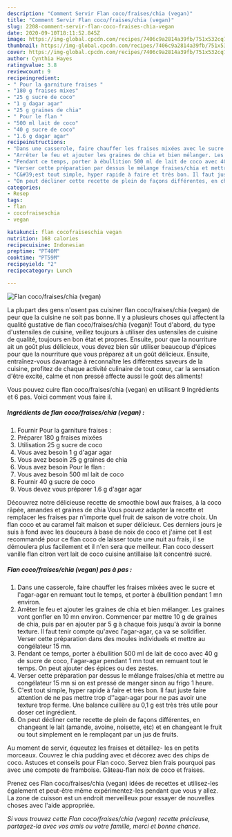 ```yaml
---
description: "Comment Servir Flan coco/fraises/chia (vegan)"
title: "Comment Servir Flan coco/fraises/chia (vegan)"
slug: 2208-comment-servir-flan-coco-fraises-chia-vegan
date: 2020-09-10T18:11:52.845Z
image: https://img-global.cpcdn.com/recipes/7406c9a2814a39fb/751x532cq70/flan-cocofraiseschia-vegan-photo-principale-de-la-recette.jpg
thumbnail: https://img-global.cpcdn.com/recipes/7406c9a2814a39fb/751x532cq70/flan-cocofraiseschia-vegan-photo-principale-de-la-recette.jpg
cover: https://img-global.cpcdn.com/recipes/7406c9a2814a39fb/751x532cq70/flan-cocofraiseschia-vegan-photo-principale-de-la-recette.jpg
author: Cynthia Hayes
ratingvalue: 3.8
reviewcount: 9
recipeingredient:
- " Pour la garniture fraises "
- "180 g fraises mixes"
- "25 g sucre de coco"
- "1 g dagar agar"
- "25 g graines de chia"
- " Pour le flan "
- "500 ml lait de coco"
- "40 g sucre de coco"
- "1.6 g dagar agar"
recipeinstructions:
- "Dans une casserole, faire chauffer les fraises mixées avec le sucre et l&#39;agar-agar en remuant tout le temps, et porter à ébullition pendant 1 mn environ."
- "Arrêter le feu et ajouter les graines de chia et bien mélanger. Les graines vont gonfler en 10 mn environ. Commencer par mettre 10 g de graines de chia, puis par en ajouter par 5 g à chaque fois jusqu&#39;à avoir la bonne texture. Il faut tenir compte qu&#39;avec l&#39;agar-agar, ça va se solidifier. Verser cette préparation dans des moules individuels et mettre au congélateur 15 mn."
- "Pendant ce temps, porter à ébullition 500 ml de lait de coco avec 40 g de sucre de coco, l&#39;agar-agar pendant 1 mn tout en remuant tout le temps. On peut ajouter des épices ou des zestes."
- "Verser cette préparation par dessus le mélange fraises/chia et mettre au congélateur 15 mn si on est pressé de manger sinon au frigo 1 heure."
- "C&#39;est tout simple, hyper rapide à faire et très bon. Il faut juste faire attention de ne pas mettre trop d&#39;&#39;agar-agar pour ne pas avoir une texture trop ferme. Une balance cuillère au 0,1 g est très très utile pour doser cet ingrédient."
- "On peut décliner cette recette de plein de façons différentes, en changeant le lait (amande, avoine, noisette, etc) et en changeant le fruit ou tout simplement en le remplaçant par un jus de fruits."
categories:
- Resep
tags:
- flan
- cocofraiseschia
- vegan

katakunci: flan cocofraiseschia vegan 
nutrition: 168 calories
recipecuisine: Indonesian
preptime: "PT40M"
cooktime: "PT59M"
recipeyield: "2"
recipecategory: Lunch

---
```



![Flan coco/fraises/chia (vegan)](https://img-global.cpcdn.com/recipes/7406c9a2814a39fb/751x532cq70/flan-cocofraiseschia-vegan-photo-principale-de-la-recette.jpg)

La plupart des gens n'osent pas cuisiner flan coco/fraises/chia (vegan) de peur que la cuisine ne soit pas bonne. Il y a plusieurs choses qui affectent la qualité gustative de flan coco/fraises/chia (vegan)! Tout d'abord, du type d'ustensiles de cuisine, veillez toujours à utiliser des ustensiles de cuisine de qualité, toujours en bon état et propres. Ensuite, pour que la nourriture ait un goût plus délicieux, vous devez bien sûr utiliser beaucoup d'épices pour que la nourriture que vous préparez ait un goût délicieux. Ensuite, entraînez-vous davantage à reconnaître les différentes saveurs de la cuisine, profitez de chaque activité culinaire de tout cœur, car la sensation d'être excité, calme et non pressé affecte aussi le goût des aliments!

<!--inarticleads1-->

Vous pouvez cuire flan coco/fraises/chia (vegan) en utilisant 9 Ingrédients et 6 pas. Voici comment vous faire il.

##### Ingrédients de flan coco/fraises/chia (vegan) :

1. Fournir  Pour la garniture fraises :
1. Préparer 180 g fraises mixées
1. Utilisation 25 g sucre de coco
1. Vous avez besoin 1 g d&#39;agar agar
1. Vous avez besoin 25 g graines de chia
1. Vous avez besoin  Pour le flan :
1. Vous avez besoin 500 ml lait de coco
1. Fournir 40 g sucre de coco
1. Vous devez vous préparer 1.6 g d&#39;agar agar


Découvrez notre délicieuse recette de smoothie bowl aux fraises, à la coco râpée, amandes et graines de chia Vous pouvez adapter la recette et remplacer les fraises par n&#39;importe quel fruit de saison de votre choix. Un flan coco et au caramel fait maison et super délicieux. Ces derniers jours je suis à fond avec les douceurs à base de noix de coco et j&#39;aime cet Il est recommandé pour ce flan coco de laisser toute une nuit au frais, il se démoulera plus facilement et il n&#39;en sera que meilleur. Flan coco dessert vanille flan citron vert lait de coco cuisine antillaise lait concentré sucré. 

<!--inarticleads2-->

##### Flan coco/fraises/chia (vegan) pas à pas :

1. Dans une casserole, faire chauffer les fraises mixées avec le sucre et l&#39;agar-agar en remuant tout le temps, et porter à ébullition pendant 1 mn environ.
1. Arrêter le feu et ajouter les graines de chia et bien mélanger. Les graines vont gonfler en 10 mn environ. Commencer par mettre 10 g de graines de chia, puis par en ajouter par 5 g à chaque fois jusqu&#39;à avoir la bonne texture. Il faut tenir compte qu&#39;avec l&#39;agar-agar, ça va se solidifier. Verser cette préparation dans des moules individuels et mettre au congélateur 15 mn.
1. Pendant ce temps, porter à ébullition 500 ml de lait de coco avec 40 g de sucre de coco, l&#39;agar-agar pendant 1 mn tout en remuant tout le temps. On peut ajouter des épices ou des zestes.
1. Verser cette préparation par dessus le mélange fraises/chia et mettre au congélateur 15 mn si on est pressé de manger sinon au frigo 1 heure.
1. C&#39;est tout simple, hyper rapide à faire et très bon. Il faut juste faire attention de ne pas mettre trop d&#39;&#39;agar-agar pour ne pas avoir une texture trop ferme. Une balance cuillère au 0,1 g est très très utile pour doser cet ingrédient.
1. On peut décliner cette recette de plein de façons différentes, en changeant le lait (amande, avoine, noisette, etc) et en changeant le fruit ou tout simplement en le remplaçant par un jus de fruits.


Au moment de servir, équeutez les fraises et détaillez- les en petits morceaux. Couvrez le chia pudding avec et décorez avec des chips de coco. Astuces et conseils pour Flan coco. Servez bien frais pourquoi pas avec une compote de framboise. Gâteau-flan noix de coco et fraises. 

<!--inarticleads1-->

<p>
Prenez ces Flan coco/fraises/chia (vegan) idées de recettes et utilisez-les également et peut-être même expérimentez-les pendant que vous y allez. La zone de cuisson est un endroit merveilleux pour essayer de nouvelles choses avec l'aide appropriée.
</p>

<p>
<i>Si vous trouvez cette Flan coco/fraises/chia (vegan) recette précieuse, partagez-la avec vos amis ou votre famille, merci et bonne chance.</i>
</p>
